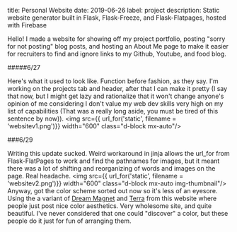 title: Personal Website
date: 2019-06-26
label: project
description: Static website generator built in Flask, Flask-Freeze, and Flask-Flatpages, hosted with Firebase

Hello! I made a website for showing off my project portfolio, posting "sorry for not posting" blog posts, and hosting an About Me page to make it easier for recruiters to find and ignore links to my Github, Youtube, and food blog.



#####6/27

Here's what it used to look like. Function before fashion, as they say. I'm working on the projects tab and header, after that I can make it pretty (I say that now, but I might get lazy and rationalize that it won't change anyone's opinion of me considering I don't value my web dev skills very high on my list of capabilities (That was a really long aside, you must be tired of this sentence by now)). 
<img src={{ url_for('static', filename = 'websitev1.png')}} width="600" class="d-block mx-auto"/>


###6/29

Writing this update sucked. Weird workaround in jinja allows the url_for from Flask-FlatPages to work and find the pathnames for images, but it meant there was a lot of shifting and reorganizing of words and images on the page. Real headache. 
<img src={{ url_for('static', filename = 'websitev2.png')}} width="600" class="d-block mx-auto img-thumbnail"/>
Anyway, got the color scheme sorted out now so it's less of an eyesore. Using the a variant of [Dream Magnet](https://www.colourlovers.com/palette/482774/dream_magnet) and [Terra](https://www.colourlovers.com/palette/292482/Terra) from this website where people just post nice color aesthetics. Very wholesome site, and quite beautiful. I've never considered that one could "discover" a color, but these people do it just for fun of arranging them. 